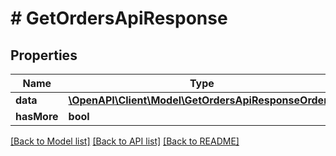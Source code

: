 # # GetOrdersApiResponse

## Properties

Name | Type | Description | Notes
------------ | ------------- | ------------- | -------------
**data** | [**\OpenAPI\Client\Model\GetOrdersApiResponseOrder[]**](GetOrdersApiResponseOrder.md) |  |
**hasMore** | **bool** |  |

[[Back to Model list]](../../README.md#models) [[Back to API list]](../../README.md#endpoints) [[Back to README]](../../README.md)
